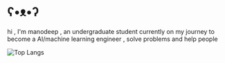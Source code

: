 #   ʕ•ᴥ•ʔ
hi , I'm manodeep , an undergraduate student currently on my journey to become a AI/machine learning engineer , solve problems and help people

![Top Langs](https://github-readme-stats.vercel.app/api/top-langs/?username=manodeepray&hide=jupyter-notebook,html)<!-- Proudly created with GPRM ( https://gprm.itsvg.in ) -->
